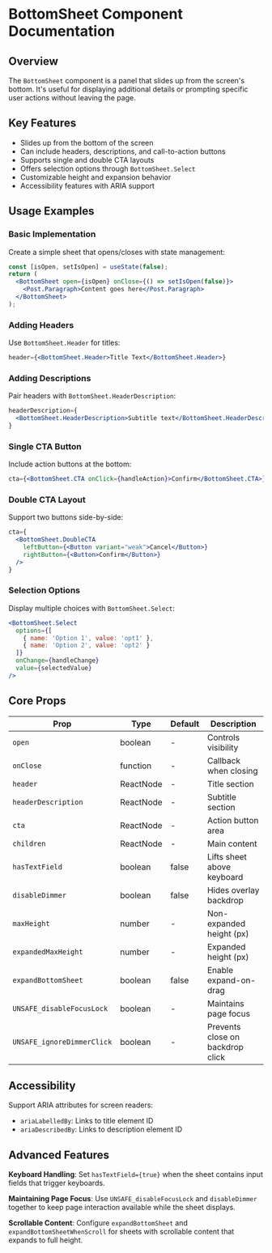 # BottomSheet Component Documentation

## Overview

The `BottomSheet` component is a panel that slides up from the screen's bottom. It's useful for displaying additional details or prompting specific user actions without leaving the page.

## Key Features

- Slides up from the bottom of the screen
- Can include headers, descriptions, and call-to-action buttons
- Supports single and double CTA layouts
- Offers selection options through `BottomSheet.Select`
- Customizable height and expansion behavior
- Accessibility features with ARIA support

## Usage Examples

### Basic Implementation

Create a simple sheet that opens/closes with state management:

```jsx
const [isOpen, setIsOpen] = useState(false);
return (
  <BottomSheet open={isOpen} onClose={() => setIsOpen(false)}>
    <Post.Paragraph>Content goes here</Post.Paragraph>
  </BottomSheet>
);
```

### Adding Headers

Use `BottomSheet.Header` for titles:

```jsx
header={<BottomSheet.Header>Title Text</BottomSheet.Header>}
```

### Adding Descriptions

Pair headers with `BottomSheet.HeaderDescription`:

```jsx
headerDescription={
  <BottomSheet.HeaderDescription>Subtitle text</BottomSheet.HeaderDescription>
}
```

### Single CTA Button

Include action buttons at the bottom:

```jsx
cta={<BottomSheet.CTA onClick={handleAction}>Confirm</BottomSheet.CTA>}
```

### Double CTA Layout

Support two buttons side-by-side:

```jsx
cta={
  <BottomSheet.DoubleCTA
    leftButton={<Button variant="weak">Cancel</Button>}
    rightButton={<Button>Confirm</Button>}
  />
}
```

### Selection Options

Display multiple choices with `BottomSheet.Select`:

```jsx
<BottomSheet.Select
  options={[
    { name: 'Option 1', value: 'opt1' },
    { name: 'Option 2', value: 'opt2' }
  ]}
  onChange={handleChange}
  value={selectedValue}
/>
```

## Core Props

| Prop | Type | Default | Description |
|------|------|---------|-------------|
| `open` | boolean | - | Controls visibility |
| `onClose` | function | - | Callback when closing |
| `header` | ReactNode | - | Title section |
| `headerDescription` | ReactNode | - | Subtitle section |
| `cta` | ReactNode | - | Action button area |
| `children` | ReactNode | - | Main content |
| `hasTextField` | boolean | false | Lifts sheet above keyboard |
| `disableDimmer` | boolean | false | Hides overlay backdrop |
| `maxHeight` | number | - | Non-expanded height (px) |
| `expandedMaxHeight` | number | - | Expanded height (px) |
| `expandBottomSheet` | boolean | false | Enable expand-on-drag |
| `UNSAFE_disableFocusLock` | boolean | - | Maintains page focus |
| `UNSAFE_ignoreDimmerClick` | boolean | - | Prevents close on backdrop click |

## Accessibility

Support ARIA attributes for screen readers:
- `ariaLabelledBy`: Links to title element ID
- `ariaDescribedBy`: Links to description element ID

## Advanced Features

**Keyboard Handling**: Set `hasTextField={true}` when the sheet contains input fields that trigger keyboards.

**Maintaining Page Focus**: Use `UNSAFE_disableFocusLock` and `disableDimmer` together to keep page interaction available while the sheet displays.

**Scrollable Content**: Configure `expandBottomSheet` and `expandBottomSheetWhenScroll` for sheets with scrollable content that expands to full height.
